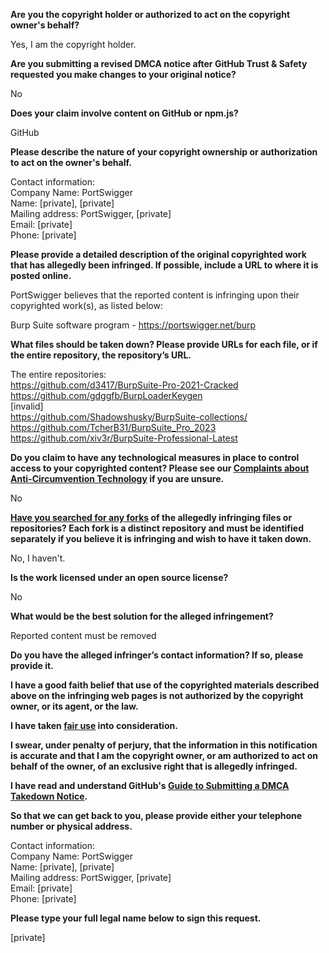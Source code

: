 **Are you the copyright holder or authorized to act on the copyright owner's behalf?**

Yes, I am the copyright holder.

**Are you submitting a revised DMCA notice after GitHub Trust & Safety requested you make changes to your original notice?**

No

**Does your claim involve content on GitHub or npm.js?**

GitHub

**Please describe the nature of your copyright ownership or authorization to act on the owner's behalf.**

Contact information:  
Company Name: PortSwigger  
Name: [private], [private]  
Mailing address: PortSwigger, [private]  
Email: [private]  
Phone: [private]  

**Please provide a detailed description of the original copyrighted work that has allegedly been infringed. If possible, include a URL to where it is posted online.**

PortSwigger believes that the reported content is infringing upon their copyrighted work(s), as listed below:

Burp Suite software program - https://portswigger.net/burp

**What files should be taken down? Please provide URLs for each file, or if the entire repository, the repository’s URL.**

The entire repositories:  
https://github.com/d3417/BurpSuite-Pro-2021-Cracked  
https://github.com/gdggfb/BurpLoaderKeygen  
[invalid]  
https://github.com/Shadowshusky/BurpSuite-collections/  
https://github.com/TcherB31/BurpSuite_Pro_2023  
https://github.com/xiv3r/BurpSuite-Professional-Latest

**Do you claim to have any technological measures in place to control access to your copyrighted content? Please see our <a href="https://docs.github.com/articles/guide-to-submitting-a-dmca-takedown-notice#complaints-about-anti-circumvention-technology">Complaints about Anti-Circumvention Technology</a> if you are unsure.**

No

**<a href="https://docs.github.com/articles/dmca-takedown-policy#b-what-about-forks-or-whats-a-fork">Have you searched for any forks</a> of the allegedly infringing files or repositories? Each fork is a distinct repository and must be identified separately if you believe it is infringing and wish to have it taken down.**

No, I haven't.

**Is the work licensed under an open source license?**

No

**What would be the best solution for the alleged infringement?**

Reported content must be removed

**Do you have the alleged infringer’s contact information? If so, please provide it.**

**I have a good faith belief that use of the copyrighted materials described above on the infringing web pages is not authorized by the copyright owner, or its agent, or the law.**

**I have taken <a href="https://www.lumendatabase.org/topics/22">fair use</a> into consideration.**

**I swear, under penalty of perjury, that the information in this notification is accurate and that I am the copyright owner, or am authorized to act on behalf of the owner, of an exclusive right that is allegedly infringed.**

**I have read and understand GitHub's <a href="https://docs.github.com/articles/guide-to-submitting-a-dmca-takedown-notice/">Guide to Submitting a DMCA Takedown Notice</a>.**

**So that we can get back to you, please provide either your telephone number or physical address.**

Contact information:  
Company Name: PortSwigger  
Name: [private], [private]  
Mailing address: PortSwigger, [private]  
Email: [private]  
Phone: [private]  

**Please type your full legal name below to sign this request.**

[private]  

